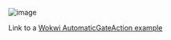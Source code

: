 ![image](https://user-images.githubusercontent.com/27758688/180933609-4f5d747d-1d31-4ba7-849a-3aa9e97db6cf.png)




Link to a [Wokwi AutomaticGateAction example](https://wokwi.com/projects/338135007018091090)

